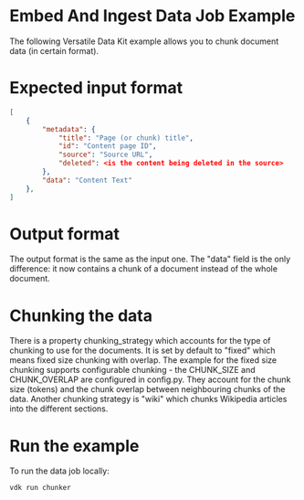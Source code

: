 # Embed And Ingest Data Job Example

The following Versatile Data Kit example allows you to chunk document data (in certain format).

# Expected input format

```json
[
    {
        "metadata": {
            "title": "Page (or chunk) title",
            "id": "Content page ID",
            "source": "Source URL",
            "deleted": <is the content being deleted in the source>
        },
        "data": "Content Text"
    },
]
```

# Output format

The output format is the same as the input one. The "data" field is the only difference: it now contains a chunk
of a document instead of the whole document.

# Chunking the data

There is a property chunking_strategy which accounts for the type of chunking to use for the documents.
It is set by default to "fixed" which means fixed size chunking with overlap.
The example for the fixed size chunking supports configurable chunking - the CHUNK_SIZE and CHUNK_OVERLAP
are configured in config.py.
They account for the chunk size (tokens) and the chunk overlap between neighbouring chunks of the data.
Another chunking strategy is "wiki" which chunks Wikipedia articles into the different sections.

# Run the example
To run the data job locally:
```bash
vdk run chunker
```
